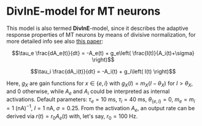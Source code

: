 # **DivInE**-model for MT neurons

This model is also termed **DivInE**-model, since it describes the adaptive response properties of MT neurons by means of divisive normalization, for more detailed info see also [this paper](https://journals.plos.org/ploscompbiol/article?id=10.1371/journal.pcbi.1009595):

$$\tau_e \frac{dA_e(t)}{dt} = -A_e(t) + g_e\left( \frac{I(t)}{A_i(t)+\sigma} \right)$$

$$\tau_i \frac{dA_i(t)}{dt} = -A_i(t) + g_i\left( I(t) \right)$$

Here, $g_X$ are gain functions for $x\in\{e,i\}$ with $g_X(I) = m_X(I-\theta_X)$ for $I>\theta_X$, and $0$ otherwise, while $A_e$ and $A_i$ could be interpreted as internal activations.
Default parameters: $\tau_e=10$ ms, $\tau_i=40$ ms, $\theta_{\{e,i\}}=0$, $m_e=m_i=1$ (nA)${}^{-1}$, $I=1$ nA, $\sigma=0.25$. From the activation $A_e$, an output rate can be derived via $r(t) = r_0 A_e(t)$ with, let's say, $r_0=100$ Hz.
